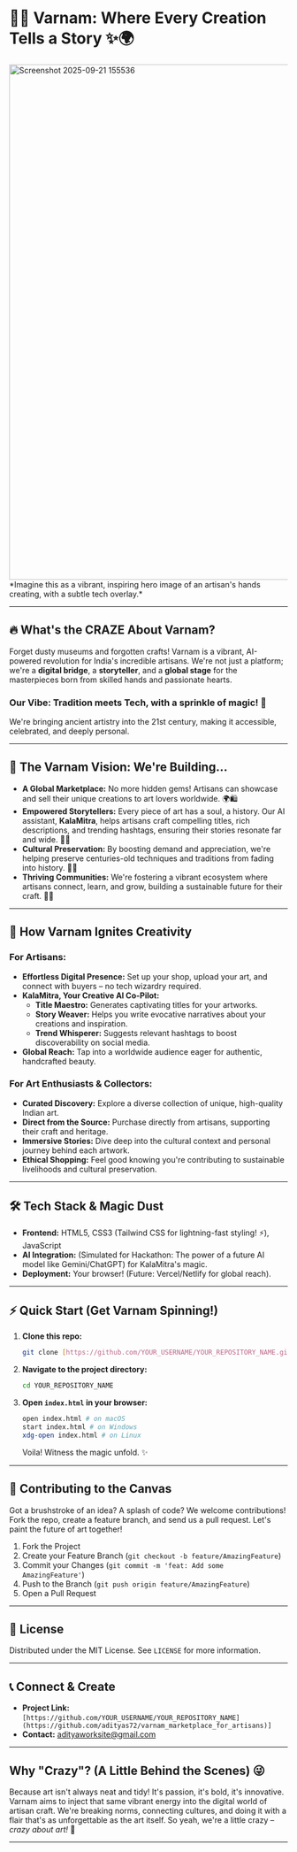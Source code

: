 # 🎨✨ Varnam: Where Every Creation Tells a Story ✨🌍

<img width="1901" height="932" alt="Screenshot 2025-09-21 155536" src="https://github.com/user-attachments/assets/7257655e-2570-4d8b-95be-5b46b20399aa" />
*Imagine this as a vibrant, inspiring hero image of an artisan's hands creating, with a subtle tech overlay.*

---

## 🔥 What's the CRAZE About Varnam?

Forget dusty museums and forgotten crafts! Varnam is a vibrant, AI-powered revolution for India's incredible artisans. We're not just a platform; we're a **digital bridge**, a **storyteller**, and a **global stage** for the masterpieces born from skilled hands and passionate hearts.

### **Our Vibe:** Tradition meets Tech, with a sprinkle of magic! 💖

We're bringing ancient artistry into the 21st century, making it accessible, celebrated, and deeply personal.

---

## 🌟 The Varnam Vision: We're Building...

* **A Global Marketplace:** No more hidden gems! Artisans can showcase and sell their unique creations to art lovers worldwide. 🌍🛍️
* **Empowered Storytellers:** Every piece of art has a soul, a history. Our AI assistant, **KalaMitra**, helps artisans craft compelling titles, rich descriptions, and trending hashtags, ensuring their stories resonate far and wide. 📖🤖
* **Cultural Preservation:** By boosting demand and appreciation, we're helping preserve centuries-old techniques and traditions from fading into history. 🙏✨
* **Thriving Communities:** We're fostering a vibrant ecosystem where artisans connect, learn, and grow, building a sustainable future for their craft. 🤝🌱

---

## 🚀 How Varnam Ignites Creativity

### **For Artisans:**

* **Effortless Digital Presence:** Set up your shop, upload your art, and connect with buyers – no tech wizardry required.
* **KalaMitra, Your Creative AI Co-Pilot:**
    * **Title Maestro:** Generates captivating titles for your artworks.
    * **Story Weaver:** Helps you write evocative narratives about your creations and inspiration.
    * **Trend Whisperer:** Suggests relevant hashtags to boost discoverability on social media.
* **Global Reach:** Tap into a worldwide audience eager for authentic, handcrafted beauty.

### **For Art Enthusiasts & Collectors:**

* **Curated Discovery:** Explore a diverse collection of unique, high-quality Indian art.
* **Direct from the Source:** Purchase directly from artisans, supporting their craft and heritage.
* **Immersive Stories:** Dive deep into the cultural context and personal journey behind each artwork.
* **Ethical Shopping:** Feel good knowing you're contributing to sustainable livelihoods and cultural preservation.

---

## 🛠️ Tech Stack & Magic Dust

* **Frontend:** HTML5, CSS3 (Tailwind CSS for lightning-fast styling! ⚡), JavaScript
* **AI Integration:** (Simulated for Hackathon: The power of a future AI model like Gemini/ChatGPT) for KalaMitra's magic.
* **Deployment:** Your browser! (Future: Vercel/Netlify for global reach).

---

## ⚡ Quick Start (Get Varnam Spinning!)

1.  **Clone this repo:**
    ```bash
    git clone [https://github.com/YOUR_USERNAME/YOUR_REPOSITORY_NAME.git](https://github.com/YOUR_USERNAME/YOUR_REPOSITORY_NAME.git)
    ```
2.  **Navigate to the project directory:**
    ```bash
    cd YOUR_REPOSITORY_NAME
    ```
3.  **Open `index.html` in your browser:**
    ```bash
    open index.html # on macOS
    start index.html # on Windows
    xdg-open index.html # on Linux
    ```
    Voila! Witness the magic unfold. ✨

---

## 🤝 Contributing to the Canvas

Got a brushstroke of an idea? A splash of code? We welcome contributions!
Fork the repo, create a feature branch, and send us a pull request. Let's paint the future of art together!

1.  Fork the Project
2.  Create your Feature Branch (`git checkout -b feature/AmazingFeature`)
3.  Commit your Changes (`git commit -m 'feat: Add some AmazingFeature'`)
4.  Push to the Branch (`git push origin feature/AmazingFeature`)
5.  Open a Pull Request

---

## 📄 License

Distributed under the MIT License. See `LICENSE` for more information.

---

## 📞 Connect & Create

* **Project Link:** `[https://github.com/YOUR_USERNAME/YOUR_REPOSITORY_NAME](https://github.com/adityas72/varnam_marketplace_for_artisans)]`
* **Contact:** adityaworksite@gmail.com

---

## Why "Crazy"? (A Little Behind the Scenes) 😜

Because art isn't always neat and tidy! It's passion, it's bold, it's innovative. Varnam aims to inject that same vibrant energy into the digital world of artisan craft. We're breaking norms, connecting cultures, and doing it with a flair that's as unforgettable as the art itself. So yeah, we're a little crazy – *crazy about art!* 💖

---
